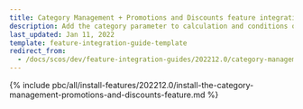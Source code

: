 ```yaml
---
title: Category Management + Promotions and Discounts feature integration
description: Add the category parameter to calculation and conditions queries in the Promotions & Discounts feature.
last_updated: Jan 11, 2022
template: feature-integration-guide-template
redirect_from:
  - /docs/scos/dev/feature-integration-guides/202212.0/category-management-promotions-and-discounts-feature-integration.html
---
```

{% include pbc/all/install-features/202212.0/install-the-category-management-promotions-and-discounts-feature.md %} <!-- To edit, see /_includes/pbc/all/install-features/202212.0/install-the-category-management-promotions-and-discounts-feature.md -->
